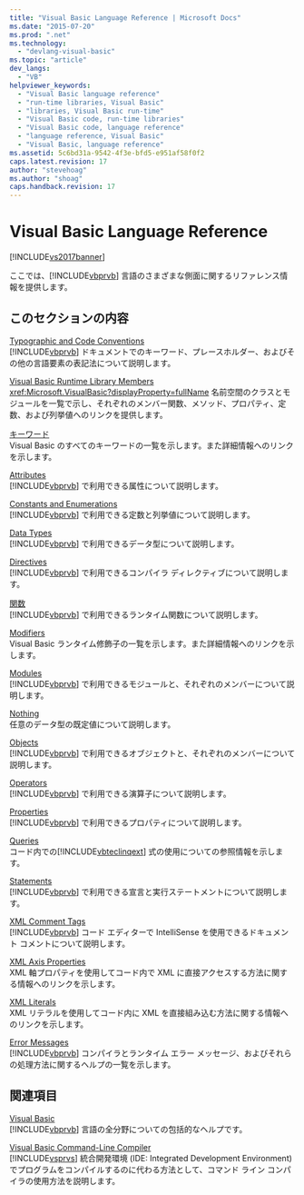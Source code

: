 ```yaml
---
title: "Visual Basic Language Reference | Microsoft Docs"
ms.date: "2015-07-20"
ms.prod: ".net"
ms.technology: 
  - "devlang-visual-basic"
ms.topic: "article"
dev_langs: 
  - "VB"
helpviewer_keywords: 
  - "Visual Basic language reference"
  - "run-time libraries, Visual Basic"
  - "libraries, Visual Basic run-time"
  - "Visual Basic code, run-time libraries"
  - "Visual Basic code, language reference"
  - "language reference, Visual Basic"
  - "Visual Basic, language reference"
ms.assetid: 5c6bd31a-9542-4f3e-bfd5-e951af58f0f2
caps.latest.revision: 17
author: "stevehoag"
ms.author: "shoag"
caps.handback.revision: 17
---
```

# Visual Basic Language Reference
[!INCLUDE[vs2017banner](../../visual-basic/developing-apps/includes/vs2017banner.md)]

ここでは、[!INCLUDE[vbprvb](../../csharp/programming-guide/concepts/linq/includes/vbprvb-md.md)] 言語のさまざまな側面に関するリファレンス情報を提供します。  
  
## このセクションの内容  
 [Typographic and Code Conventions](../../visual-basic/language-reference/typographic-and-code-conventions.md)  
 [!INCLUDE[vbprvb](../../csharp/programming-guide/concepts/linq/includes/vbprvb-md.md)] ドキュメントでのキーワード、プレースホルダー、およびその他の言語要素の表記法について説明します。  
  
 [Visual Basic Runtime Library Members](../../visual-basic/language-reference/runtime-library-members.md)  
 <xref:Microsoft.VisualBasic?displayProperty=fullName> 名前空間のクラスとモジュールを一覧で示し、それぞれのメンバー関数、メソッド、プロパティ、定数、および列挙値へのリンクを提供します。  
  
 [キーワード](../../visual-basic/language-reference/keywords/index.md)  
 Visual Basic のすべてのキーワードの一覧を示します。また詳細情報へのリンクを示します。  
  
 [Attributes](../../visual-basic/language-reference/attributes.md)  
 [!INCLUDE[vbprvb](../../csharp/programming-guide/concepts/linq/includes/vbprvb-md.md)] で利用できる属性について説明します。  
  
 [Constants and Enumerations](../../visual-basic/language-reference/constants-and-enumerations.md)  
 [!INCLUDE[vbprvb](../../csharp/programming-guide/concepts/linq/includes/vbprvb-md.md)] で利用できる定数と列挙値について説明します。  
  
 [Data Types](../../visual-basic/language-reference/data-types/data-type-summary.md)  
 [!INCLUDE[vbprvb](../../csharp/programming-guide/concepts/linq/includes/vbprvb-md.md)] で利用できるデータ型について説明します。  
  
 [Directives](../../visual-basic/language-reference/directives/directives.md)  
 [!INCLUDE[vbprvb](../../csharp/programming-guide/concepts/linq/includes/vbprvb-md.md)] で利用できるコンパイラ ディレクティブについて説明します。  
  
 [関数](../../visual-basic/language-reference/functions/index.md)  
 [!INCLUDE[vbprvb](../../csharp/programming-guide/concepts/linq/includes/vbprvb-md.md)] で利用できるランタイム関数について説明します。  
  
 [Modifiers](../../visual-basic/language-reference/modifiers/index.md)  
 Visual Basic ランタイム修飾子の一覧を示します。また詳細情報へのリンクを示します。  
  
 [Modules](../../visual-basic/language-reference/modules.md)  
 [!INCLUDE[vbprvb](../../csharp/programming-guide/concepts/linq/includes/vbprvb-md.md)] で利用できるモジュールと、それぞれのメンバーについて説明します。  
  
 [Nothing](../../visual-basic/language-reference/nothing.md)  
 任意のデータ型の既定値について説明します。  
  
 [Objects](../../visual-basic/language-reference/objects/index.md)  
 [!INCLUDE[vbprvb](../../csharp/programming-guide/concepts/linq/includes/vbprvb-md.md)] で利用できるオブジェクトと、それぞれのメンバーについて説明します。  
  
 [Operators](../../visual-basic/language-reference/operators/index.md)  
 [!INCLUDE[vbprvb](../../csharp/programming-guide/concepts/linq/includes/vbprvb-md.md)] で利用できる演算子について説明します。  
  
 [Properties](../../visual-basic/language-reference/properties.md)  
 [!INCLUDE[vbprvb](../../csharp/programming-guide/concepts/linq/includes/vbprvb-md.md)] で利用できるプロパティについて説明します。  
  
 [Queries](../../visual-basic/language-reference/queries/queries.md)  
 コード内での[!INCLUDE[vbteclinqext](../../csharp/getting-started/includes/vbteclinqext-md.md)] 式の使用についての参照情報を示します。  
  
 [Statements](../../visual-basic/language-reference/statements/index.md)  
 [!INCLUDE[vbprvb](../../csharp/programming-guide/concepts/linq/includes/vbprvb-md.md)] で利用できる宣言と実行ステートメントについて説明します。  
  
 [XML Comment Tags](../../visual-basic/language-reference/xmldoc/recommended-xml-tags-for-documentation-comments.md)  
 [!INCLUDE[vbprvb](../../csharp/programming-guide/concepts/linq/includes/vbprvb-md.md)] コード エディターで IntelliSense を使用できるドキュメント コメントについて説明します。  
  
 [XML Axis Properties](../../visual-basic/language-reference/xml-axis/xml-axis-properties.md)  
 XML 軸プロパティを使用してコード内で XML に直接アクセスする方法に関する情報へのリンクを示します。  
  
 [XML Literals](../../visual-basic/language-reference/xml-literals/index.md)  
 XML リテラルを使用してコード内に XML を直接組み込む方法に関する情報へのリンクを示します。  
  
 [Error Messages](../../visual-basic/language-reference/error-messages/index.md)  
 [!INCLUDE[vbprvb](../../csharp/programming-guide/concepts/linq/includes/vbprvb-md.md)] コンパイラとランタイム エラー メッセージ、およびそれらの処理方法に関するヘルプの一覧を示します。  
  
## 関連項目  
 [Visual Basic](../../visual-basic/index.md)  
 [!INCLUDE[vbprvb](../../csharp/programming-guide/concepts/linq/includes/vbprvb-md.md)] 言語の全分野についての包括的なヘルプです。  
  
 [Visual Basic Command\-Line Compiler](../../visual-basic/reference/command-line-compiler/index.md)  
 [!INCLUDE[vsprvs](../../csharp/includes/vsprvs-md.md)] 統合開発環境 \(IDE: Integrated Development Environment\) でプログラムをコンパイルするのに代わる方法として、コマンド ライン コンパイラの使用方法を説明します。